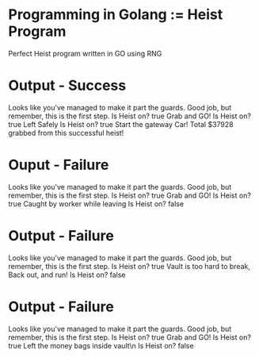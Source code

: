 # Programming in Golang := Heist Program
Perfect Heist program written in GO using RNG

# Output - Success
Looks like you've managed to make it part the guards. Good job, but remember, this is the first step. 
Is Heist on? true 
Grab and GO! 
Is Heist on? true 
Left Safely 
Is Heist on? true 
Start the gateway Car! 
Total $37928 grabbed from this successful heist!

# Ouput - Failure
Looks like you've managed to make it part the guards. Good job, but remember, this is the first step.
Is Heist on? true
Grab and GO!
Is Heist on? true
Caught by worker while leaving
Is Heist on? false

# Output - Failure
Looks like you've managed to make it part the guards. Good job, but remember, this is the first step.
Is Heist on? true
Vault is too hard to break, Back out, and run!
Is Heist on? false

# Output - Failure
Looks like you've managed to make it part the guards. Good job, but remember, this is the first step.
Is Heist on? true
Grab and GO!
Is Heist on? true
Left the money bags inside vault\n
Is Heist on? false
